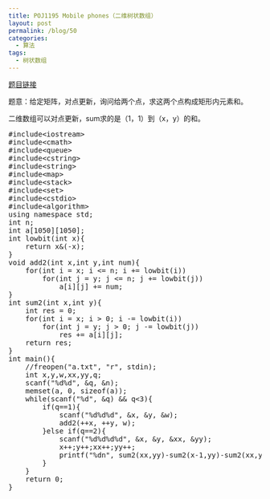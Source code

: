 ```yaml
---
title: POJ1195 Mobile phones（二维树状数组）
layout: post
permalink: /blog/50
categories:
  - 算法
tags:
  - 树状数组
---
```

<a href="http://poj.org/problem?id=1195" target="_blank">题目链接</a>

题意：给定矩阵，对点更新，询问给两个点，求这两个点构成矩形内元素和。

二维数组可以对点更新，sum求的是（1，1）到（x，y）的和。

<pre class="brush: cpp; title: ; notranslate" title="">#include&lt;iostream&gt;
#include&lt;cmath&gt;
#include&lt;queue&gt;
#include&lt;cstring&gt;
#include&lt;string&gt;
#include&lt;map&gt;
#include&lt;stack&gt;
#include&lt;set&gt;
#include&lt;cstdio&gt;
#include&lt;algorithm&gt;
using namespace std;
int n;
int a[1050][1050];
int lowbit(int x){
    return x&(-x);
}
void add2(int x,int y,int num){
    for(int i = x; i &lt;= n; i += lowbit(i))
        for(int j = y; j &lt;= n; j += lowbit(j))
            a[i][j] += num;
}
int sum2(int x,int y){
    int res = 0;
    for(int i = x; i &gt; 0; i -= lowbit(i))
        for(int j = y; j &gt; 0; j -= lowbit(j))
            res += a[i][j];
    return res;
}
int main(){
    //freopen("a.txt", "r", stdin);
    int x,y,w,xx,yy,q;
    scanf("%d%d", &q, &n);
    memset(a, 0, sizeof(a));
    while(scanf("%d", &q) && q&lt;3){
        if(q==1){
            scanf("%d%d%d", &x, &y, &w);
            add2(++x, ++y, w);
        }else if(q==2){
            scanf("%d%d%d%d", &x, &y, &xx, &yy);
            x++;y++;xx++;yy++;
            printf("%dn", sum2(xx,yy)-sum2(x-1,yy)-sum2(xx,y-1)+sum2(x-1,y-1));
        }
    }
    return 0;
}
</pre>